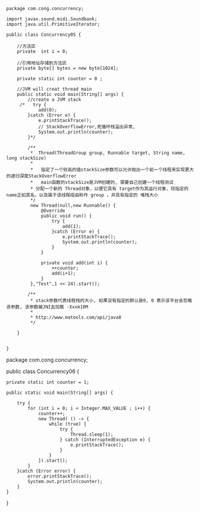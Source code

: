 ```
package com.cong.concurrency;

import javax.sound.midi.Soundbank;
import java.util.PrimitiveIterator;

public class Concurrency05 {

    //方法区
    private  int i = 0;

    //引用地址存储到方法区
    private byte[] bytes = new byte[1024];

    private static int counter = 0 ;

    //JVM will creat thread main
    public static void main(String[] args) {
        //create a JVM stack
     /*   try {
            add(0);
        }catch (Error e) {
            e.printStackTrace();
            // StackOverflowError,死循环栈溢出异常,
            System.out.println(counter);
        }*/

        /**
         *  Thread(ThreadGroup group, Runnable target, String name, long stackSize)
         *
         *   指定了一个较高的值stackSize参数可以允许抛出一个前一个线程来实现更大的递归深度StackOverflowError
         *   main函数的stackSize是JVM创建的, 需要自己创建一个线程测试
         * 分配一个新的 Thread对象，以便它具有 target作为其运行对象，将指定的 name正如其名，以及属于该线程组由称作 group ，并具有指定的 堆栈大小
         */
         new Thread(null,new Runnable() {
             @Override
             public void run() {
                 try {
                     add(1);
                 }catch (Error e) {
                     e.printStackTrace();
                     System.out.println(counter);
                 }
             }

             private void add(int i) {
                 ++counter;
                 add(i+1);
             }
         },"Test",1 << 24).start();

        /**
         * stack参数代表线程栈的大小, 如果没有指定的默认是0, 0 表示该平台会忽略该参数, 该参数被JNI去加载 -Xxxm10M
         *
         * http://www.matools.com/api/java8
         */

    }


}

```
package com.cong.concurrency;

public class Concurrency06 {

    private static int counter = 1;

    public static void main(String[] args) {

        try {
            for (int i = 0; i < Integer.MAX_VALUE ; i++) {
                counter++;
                new Thread( () -> {
                    while (true) {
                        try {
                            Thread.sleep(1);
                        } catch (InterruptedException e) {
                            e.printStackTrace();
                        }
                    }
                }).start();
            }
        }catch (Error error) {
            error.printStackTrace();
            System.out.println(counter);
        }
    }
}


```

```
